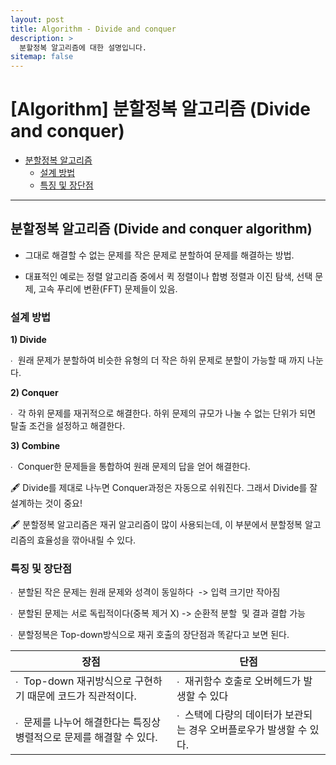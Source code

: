 ```yaml
---
layout: post
title: Algorithm - Divide and conquer
description: >
  분할정복 알고리즘에 대한 설명입니다.
sitemap: false
---
```


# [Algorithm] 분할정복 알고리즘 (Divide and conquer)

- [분할정복 알고리즘](#분할정복-알고리즘-divide-and-conquer-algorithm)
  - [설계 방법](#설계-방법)
  - [특징 및 장단점](#특징-및-장단점)

---

## 분할정복 알고리즘 (Divide and conquer algorithm)

- 그대로 해결할 수 없는 문제를 작은 문제로 분할하여 문제를 해결하는 방법.

- 대표적인 예로는 정렬 알고리즘 중에서 퀵 정렬이나 합병 정렬과 이진 탐색, 선택 문제, 고속 푸리에 변환(FFT) 문제들이 있음.

### **설계 방법**

**1) Divide**

∙  원래 문제가 분할하여 비슷한 유형의 더 작은 하위 문제로 분할이 가능할 때 까지 나눈다.

**2) Conquer**

∙  각 하위 문제를 재귀적으로 해결한다. 하위 문제의 규모가 나눌 수 없는 단위가 되면 탈출 조건을 설정하고 해결한다.

**3) Combine**

∙  Conquer한 문제들을 통합하여 원래 문제의 답을 얻어 해결한다.

🖋 Divide를 제대로 나누면 Conquer과정은 자동으로 쉬워진다. 그래서 Divide를 잘 설계하는 것이 중요!

🖋 분할정복 알고리즘은 재귀 알고리즘이 많이 사용되는데, 이 부분에서 분할정복 알고리즘의 효율성을 깎아내릴 수 있다.

### **특징 및 장단점**

∙  분할된 작은 문제는 원래 문제와 성격이 동일하다  -> 입력 크기만 작아짐

∙  분할된 문제는 서로 독립적이다(중복 제거 X) -> 순환적 분할  및 결과 결합 가능

∙  분할정복은 Top-down방식으로 재귀 호출의 장단점과 똑같다고 보면 된다.

| 장점                                                                 | 단점                                                                 |
| -------------------------------------------------------------------- | -------------------------------------------------------------------- |
| ∙  Top-down 재귀방식으로 구현하기 때문에 코드가 직관적이다.          | ∙  재귀함수 호출로 오버헤드가 발생할 수 있다                         |
| ∙  문제를 나누어 해결한다는 특징상 병렬적으로 문제를 해결할 수 있다. | ∙  스택에 다량의 데이터가 보관되는 경우 오버플로우가 발생할 수 있다. |
